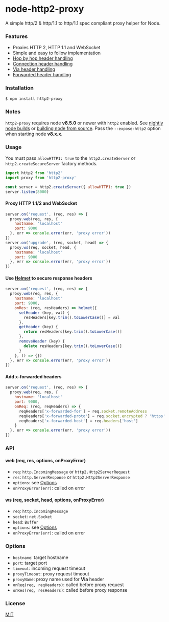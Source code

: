 # node-http2-proxy

A simple http/2 & http/1.1 to http/1.1 spec compliant proxy helper for Node.

### Features

- Proxies HTTP 2, HTTP 1.1 and WebSocket
- Simple and easy to follow implementation
- [Hop by hop header handling](https://developer.mozilla.org/en-US/docs/Web/HTTP/Headers)
- [Connection header handling](https://developer.mozilla.org/en-US/docs/Web/HTTP/Headers/Connection)
- [Via header handling](https://developer.mozilla.org/en-US/docs/Web/HTTP/Headers/Via)
- [Forwarded header handling](https://developer.mozilla.org/en-US/docs/Web/HTTP/Headers/Forwarded)

### Installation

```sh
$ npm install http2-proxy
```

### Notes

`http2-proxy` requires node **v8.5.0** or newer with `http2` enabled. See [nightly node builds](https://nodejs.org/download/nightly/) or [building node from source](https://github.com/nodejs/node/blob/master/BUILDING.md#building-nodejs-on-supported-platforms). Pass the `--expose-http2` option when starting node **v8.x.x**.

### Usage

You must pass `allowHTTP1: true` to the `http2.createServer` or `http2.createSecureServer` factory methods.

```js
import http2 from 'http2'
import proxy from 'http2-proxy'

const server = http2.createServer({ allowHTTP1: true })
server.listen(8000)
```

#### Proxy HTTP 1.1/2 and WebSocket

```js
server.on('request', (req, res) => {
  proxy.web(req, res, {
    hostname: 'localhost'
    port: 9000
  }, err => console.error(err, 'proxy error'))
})
server.on('upgrade', (req, socket, head) => {
  proxy.ws(req, socket, head, {
    hostname: 'localhost'
    port: 9000
  }, err => console.error(err, 'proxy error'))
})
```

#### Use [Helmet](https://www.npmjs.com/package/helmet) to secure response headers

```javascript
server.on('request', (req, res) => {
  proxy.web(req, res, {
    hostname: 'localhost'
    port: 9000,
    onRes: (req, resHeaders) => helmet({
      setHeader (key, val) {
        resHeaders[key.trim().toLowerCase()] = val
      },
      getHeader (key) {
        return resHeaders[key.trim().toLowerCase()]
      },
      removeHeader (key) {
        delete resHeaders[key.trim().toLowerCase()]
      }
    }, () => {})
  }, err => console.error(err, 'proxy error'))
})
```

#### Add x-forwarded  headers

```javascript
server.on('request', (req, res) => {
  proxy.web(req, res, {
    hostname: 'localhost'
    port: 9000,
    onReq: (req, reqHeaders) => {
      reqHeaders['x-forwarded-for'] = req.socket.remoteAddress
      reqHeaders['x-forwarded-proto'] = req.socket.encrypted ? 'https' : 'http'
      reqHeaders['x-forwarded-host'] = req.headers['host']
    }
  }, err => console.error(err, 'proxy error'))
})
```

### API

#### web (req, res, options, onProxyError)

- `req`: `http.IncomingMessage` or `http2.Http2ServerRequest`
- `res`: `http.ServerResponse` or `http2.Http2ServerResponse`
- `options`: see [Options](#options)
- `onProxyError(err)`: called on error

#### ws (req, socket, head, options, onProxyError)

- `req`: `http.IncomingMessage`
- `socket`: `net.Socket`
- `head`: `Buffer`
- `options`: see [Options](#options)
- `onProxyError(err)`: called on error

### Options

  - `hostname`: target hostname
  - `port`: target port
  - `timeout`: incoming request timeout
  - `proxyTimeout`: proxy request timeout
  - `proxyName`: proxy name used for **Via** header
  - `onReq(req, reqHeaders)`: called before proxy request
  - `onRes(req, resHeaders)`: called before proxy response

### License

  [MIT](LICENSE)
